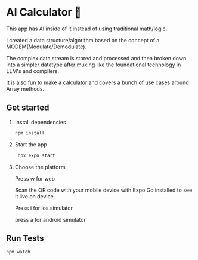 # AI Calculator 👋

This app has AI inside of it instead of using traditional math/logic.

I created a data structure/algorithm based on the concept of a MODEM(Modulate/Demodulate).

The complex data stream is stored and processed and then broken down into a simpler datatype after muxing like the foundational technology in LLM's and compilers.

It is also fun to make a calculator and covers a bunch of use cases around Array methods.

## Get started

1. Install dependencies

   ```bash
   npm install
   ```

2. Start the app

   ```bash
    npx expo start
   ```
3. Choose the platform

   Press w for web

   Scan the QR code with your mobile device with Expo Go installed to see it live on device.
   
   Press i for ios simulator
   
   press a for android simulator

## Run Tests

   ```bash
   npm watch
   ```

